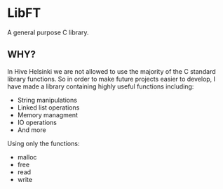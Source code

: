 # LibFT

A general purpose C library.

## WHY?

In Hive Helsinki we are not allowed to use the majority of the C standard library functions.
So in order to make future projects easier to develop, I have made a library containing highly useful functions including:

* String manipulations
* Linked list operations
* Memory managment
* IO operations
* And more

Using only the functions:

* malloc
* free
* read
* write